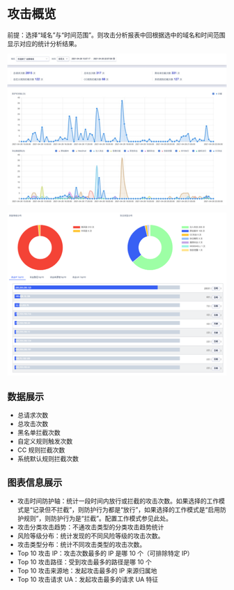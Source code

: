 # 攻击概览

前提：选择“域名”与“时间范围”。则攻击分析报表中回根据选中的域名和时间范围显示对应的统计分析结果。

![](/images/16195097230492.jpg)

![attack-analysis-img-2](/images/attack_analysis_img_2.png)

## 数据展示

- 总请求次数
- 总攻击次数
- 黑名单拦截次数
- 自定义规则触发次数
- CC 规则拦截次数
- 系统默认规则拦截次数

## 图表信息展示

- 攻击时间防护轴：统计一段时间内放行或拦截的攻击次数。如果选择的工作模式是“记录但不拦截”，则防护行为都是“放行”，如果选择的工作模式是“启用防护规则”，则防护行为是“拦截”。配置工作模式参见此处。
- 攻击分类攻击趋势：不通攻击类型的分类攻击趋势统计
- 风险等级分布：统计发现的不同风险等级的攻击次数。
- 攻击类型分布：统计不同攻击类型的攻击次数。
- Top 10 攻击 IP：攻击次数最多的 IP 是哪 10 个（可排除特定 IP）
- Top 10 攻击路径：受到攻击最多的路径是哪 10 个
- Top 10 攻击来源地：发起攻击最多的 IP 来源归属地
- Top 10 攻击请求 UA：发起攻击最多的请求 UA 特征
